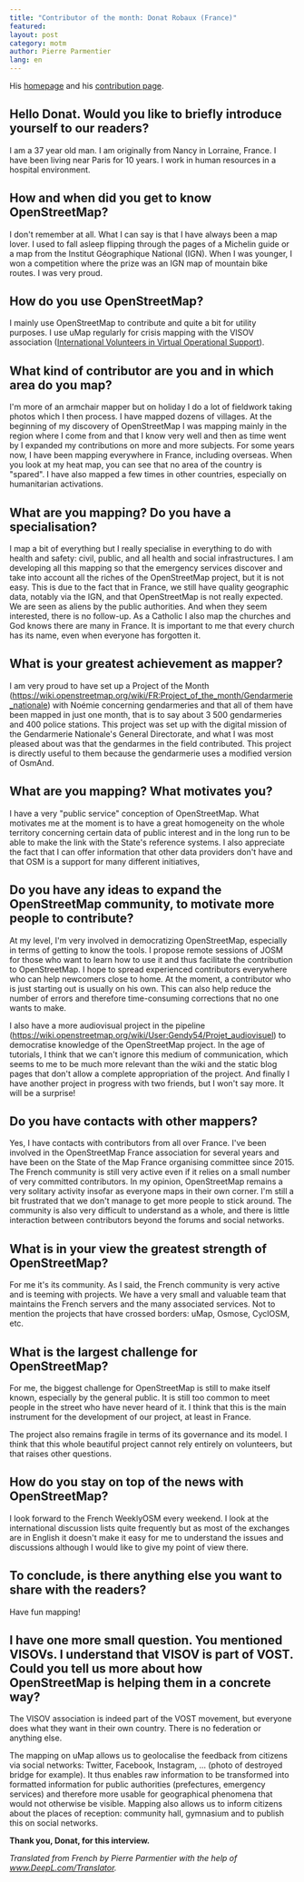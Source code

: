 ```yaml
---
title: "Contributor of the month: Donat Robaux (France)"
featured: 
layout: post
category: motm
author: Pierre Parmentier
lang: en
---
```


His [homepage](https://www.openstreetmap.org/user/gendy54) and his [contribution page](https://hdyc.neis-one.org/?gendy54).

## Hello Donat. Would you like to briefly introduce yourself to our readers?

I am a 37 year old man. I am originally from Nancy in Lorraine, France. I have been living near Paris for 10 years. I work in human resources in a hospital environment.

## How and when did you get to know OpenStreetMap?

I don't remember at all. What I can say is that I have always been a map lover. I used to fall asleep flipping through the pages of a Michelin guide or a map from the Institut Géographique National (IGN). When I was younger, I won a competition where the prize was an IGN map of mountain bike routes. I was very proud.

## How do you use OpenStreetMap?

I mainly use OpenStreetMap to contribute and quite a bit for utility purposes. I use uMap regularly for crisis mapping with the VISOV association ([International Volunteers in Virtual Operational Support](https://twitter.com/VISOV1/status/1427741296110841856)).

## What kind of contributor are you and in which area do you map?

I'm more of an armchair mapper but on holiday I do a lot of fieldwork taking photos which I then process. I have mapped dozens of villages. At the beginning of my discovery of OpenStreetMap I was mapping mainly in the region where I come from and that I know very well and then as time went by I expanded my contributions on more and more subjects. For some years now, I have been mapping everywhere in France, including overseas. When you look at my heat map, you can see that no area of the country is "spared". I have also mapped a few times in other countries, especially on humanitarian activations.

## What are you mapping? Do you have a specialisation?

I map a bit of everything but I really specialise in everything to do with health and safety: civil, public, and all health and social infrastructures. I am developing all this mapping so that the emergency services discover and take into account all the riches of the OpenStreetMap project, but it is not easy. This is due to the fact that in France, we still have quality geographic data, notably via the IGN, and that OpenStreetMap is not really expected. We are seen as aliens by the public authorities. And when they seem interested, there is no follow-up. As a Catholic I also map the churches and God knows there are many in France. It is important to me that every church has its name, even when everyone has forgotten it.

## What is your greatest achievement as mapper?

I am very proud to have set up a Project of the Month (<https://wiki.openstreetmap.org/wiki/FR:Project_of_the_month/Gendarmerie_nationale>) with Noémie concerning gendarmeries and that all of them have been mapped in just one month, that is to say about 3 500 gendarmeries and 400 police stations. This project was set up with the digital mission of the Gendarmerie Nationale's General Directorate, and what I was most pleased about was that the gendarmes in the field contributed. This project is directly useful to them because the gendarmerie uses a modified version of OsmAnd.

## What are you mapping? What motivates you?

I have a very "public service" conception of OpenStreetMap. What motivates me at the moment is to have a great homogeneity on the whole territory concerning certain data of public interest and in the long run to be able to make the link with the State's reference systems. I also appreciate the fact that I can offer information that other data providers don't have and that OSM is a support for many different initiatives,

## Do you have any ideas to expand the OpenStreetMap community, to motivate more people to contribute?

At my level, I'm very involved in democratizing OpenStreetMap, especially in terms of getting to know the tools. I propose remote sessions of JOSM for those who want to learn how to use it and thus facilitate the contribution to OpenStreetMap. I hope to spread experienced contributors everywhere who can help newcomers close to home. At the moment, a contributor who is just starting out is usually on his own. This can also help reduce the number of errors and therefore time-consuming corrections that no one wants to make.

I also have a more audiovisual project in the pipeline (<https://wiki.openstreetmap.org/wiki/User:Gendy54/Projet_audiovisuel>) to democratise knowledge of the OpenStreetMap project. In the age of tutorials, I think that we can't ignore this medium of communication, which seems to me to be much more relevant than the wiki and the static blog pages that don't allow a complete appropriation of the project. And finally I have another project in progress with two friends, but I won't say more. It will be a surprise!

## Do you have contacts with other mappers?

Yes, I have contacts with contributors from all over France. I've been involved in the OpenStreetMap France association for several years and have been on the State of the Map France organising committee since 2015. The French community is still very active even if it relies on a small number of very committed contributors. In my opinion, OpenStreetMap remains a very solitary activity insofar as everyone maps in their own corner. I'm still a bit frustrated that we don't manage to get more people to stick around. The community is also very difficult to understand as a whole, and there is little interaction between contributors beyond the forums and social networks.

## What is in your view the greatest strength of OpenStreetMap?

For me it's its community. As I said, the French community is very active and is teeming with projects. We have a very small and valuable team that maintains the French servers and the many associated services. Not to mention the projects that have crossed borders: uMap, Osmose, CyclOSM, etc.

## What is the largest challenge for OpenStreetMap?

For me, the biggest challenge for OpenStreetMap is still to make itself known, especially by the general public. It is still too common to meet people in the street who have never heard of it. I think that this is the main instrument for the development of our project, at least in France.

The project also remains fragile in terms of its governance and its model. I think that this whole beautiful project cannot rely entirely on volunteers, but that raises other questions.

## How do you stay on top of the news with OpenStreetMap?

I look forward to the French WeeklyOSM every weekend. I look at the international discussion lists quite frequently but as most of the exchanges are in English it doesn't make it easy for me to understand the issues and discussions although I would like to give my point of view there.

## To conclude, is there anything else you want to share with the readers?

Have fun mapping!

## I have one more small question. You mentioned VISOVs. I understand that VISOV is part of VOST. Could you tell us more about how OpenStreetMap is helping them in a concrete way?

The VISOV association is indeed part of the VOST movement, but everyone does what they want in their own country. There is no federation or anything else.

The mapping on uMap allows us to geolocalise the feedback from citizens via social networks: Twitter, Facebook, Instagram, ... (photo of destroyed bridge for example). It thus enables raw information to be transformed into formatted information for public authorities (prefectures, emergency services) and therefore more usable for geographical phenomena that would not otherwise be visible. Mapping also allows us to inform citizens about the places of reception: community hall, gymnasium and to publish this on social networks.

**Thank you, Donat, for this interview.**

*Translated from French by Pierre Parmentier with the help of www.DeepL.com/Translator.*
